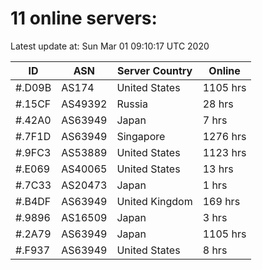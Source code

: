 # 11 online servers:

Latest update at: Sun Mar 01 09:10:17 UTC 2020

| ID | ASN | Server Country | Online |
| -- | --- | -------------- | ------ |
| #.D09B | AS174 | United States | 1105 hrs |
| #.15CF | AS49392 | Russia | 28 hrs |
| #.42A0 | AS63949 | Japan | 7 hrs |
| #.7F1D | AS63949 | Singapore | 1276 hrs |
| #.9FC3 | AS53889 | United States | 1123 hrs |
| #.E069 | AS40065 | United States | 13 hrs |
| #.7C33 | AS20473 | Japan | 1 hrs |
| #.B4DF | AS63949 | United Kingdom | 169 hrs |
| #.9896 | AS16509 | Japan | 3 hrs |
| #.2A79 | AS63949 | Japan | 1105 hrs |
| #.F937 | AS63949 | United States | 8 hrs |

